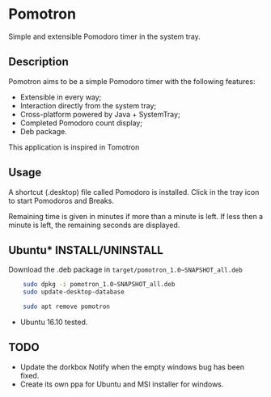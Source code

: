 # Pomotron
Simple and extensible Pomodoro timer in the system tray.

## Description 
Pomotron aims to be a simple Pomodoro timer with the following features:
- Extensible in every way;
- Interaction directly from the system tray;
- Cross-platform powered by Java + SystemTray;
- Completed Pomodoro count display;
- Deb package.

This application is inspired in Tomotron

## Usage
A shortcut (.desktop) file called Pomodoro is installed.
Click in the tray icon to start Pomodoros and Breaks.

Remaining time is given in minutes if more than a minute is left. If less then a minute is left, the remaining seconds are displayed.

## Ubuntu* INSTALL/UNINSTALL

Download the .deb package in ``target/pomotron_1.0~SNAPSHOT_all.deb``
```bash
	sudo dpkg -i pomotron_1.0~SNAPSHOT_all.deb
	sudo update-desktop-database
```

```bash
	sudo apt remove pomotron
```

* Ubuntu 16.10 tested.


## TODO

- Update the dorkbox Notify when the empty windows bug has been fixed.
- Create its own ppa for Ubuntu and MSI installer for windows.
